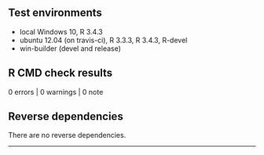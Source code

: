 ## Test environments
* local Windows 10, R 3.4.3
* ubuntu 12.04 (on travis-ci), R 3.3.3, R 3.4.3, R-devel
* win-builder (devel and release)

## R CMD check results

0 errors | 0 warnings | 0 note

## Reverse dependencies

There are no reverse dependencies.

---
